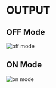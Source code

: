 # OUTPUT

## OFF Mode
![off  mode](https://user-images.githubusercontent.com/101244018/164648158-fe91be47-f6c2-4724-9e42-a6bdd397426e.png)

## ON Mode
![on mode](https://user-images.githubusercontent.com/101244018/164648205-c72ad0f8-37d0-47ad-a914-b502d1798146.png)


